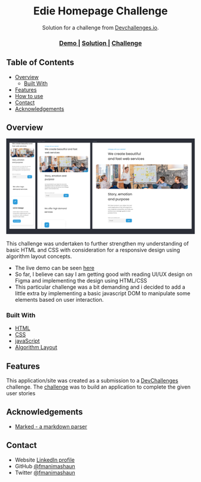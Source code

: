 <!-- Please update value in the {}  -->

<h1 align="center">Edie Homepage Challenge</h1>

<div align="center">
   Solution for a challenge from  <a href="http://devchallenges.io" target="_blank">Devchallenges.io</a>.
</div>

<div align="center">
  <h3>
    <a href="https://fmanimashaun.com/projects/devchallenges.io/edie-homepage-challenge/">
      Demo
    </a>
    <span> | </span>
    <a href="https://github.com/fmanimashaun/Personal-Portfolio/tree/main/Main/Projects/devchallenges.io/edie-homepage-challenge">
      Solution
    </a>
    <span> | </span>
    <a href="https://devchallenges.io/challenges/xobQBuf8zWWmiYMIAZe0">
      Challenge
    </a>
  </h3>
</div>

<!-- TABLE OF CONTENTS -->

## Table of Contents

- [Overview](#overview)
  - [Built With](#built-with)
- [Features](#features)
- [How to use](#how-to-use)
- [Contact](#contact)
- [Acknowledgements](#acknowledgements)

<!-- OVERVIEW -->

## Overview

![screenshot](final_screenshot.png)

This challenge was undertaken to further strengthen my understanding of basic HTML and CSS with consideration for a responsive design using algorithm layout concepts.

- The live demo can be seen [here](https://fmanimashaun.com/projects/devchallenges.io/edie-homepage-challenge/)
- So far, I believe can say I am getting good with reading UI/UX design on Figma and implementing the design using HTML/CSS
- This particular challenge was a bit demanding and i decided to add a little extra by implementing a basic javascript DOM to manipulate some elements based on user interaction.

### Built With

<!-- This section should list any major frameworks that you built your project using. Here are a few examples.-->

- [HTML](https://developer.mozilla.org/en-US/docs/Web/HTML)
- [CSS](https://developer.mozilla.org/en-US/docs/Web/CSS)
- [javaScript](https://developer.mozilla.org/en-US/docs/Web/JavaScript)
- [Algorithm Layout](https://every-layout.dev/)

## Features

<!-- List the features of your application or follow the template. Don't share the Figma file here :) -->


This application/site was created as a submission to a [DevChallenges](https://devchallenges.io/challenges) challenge. The [challenge](https://devchallenges.io/challenges/xobQBuf8zWWmiYMIAZe0) was to build an application to complete the given user stories

## Acknowledgements

<!-- This section should list any articles or add-ons/plugins that help you to complete the project. This is optional but it will help you in the future. For example -->
- [Marked - a markdown parser](https://github.com/chjj/marked)

## Contact

- Website [LinkedIn profile](https://www.linkedin.com/in/fmanimashaun/)
- GitHub [@fmanimashaun](https://{github.com/your-usermame})
- Twitter [@fmanimashaun](https://twitter.com/fmanimashaun)
